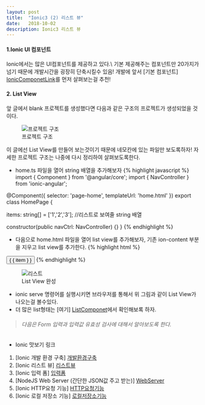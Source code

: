 ```yaml
---
layout: post
title:  "Ionic3 (2) 리스트 뷰"
date:   2018-10-02
description: Ionic3 리스트 뷰
---
```

#### 1.Ionic UI 컴포넌트
Ionic에서는 많은 UI컴포넌트를 제공하고 있다.\\
기본 제공해주는 컴포넌트만 20가지가 넘기 때문에 개발시간을 굉장히 단축시킬수 있음!
개발에 앞서 [기본 컴포넌트] [IonicComponetLink]를 먼저 살펴보는걸 추천!

#### 2. List View
앞 글에서 blank 프로젝트를 생성했다면 다음과 같은 구조의 프로젝트가 생성되었을 것이다.
<figure>
	<img src="{{ '/assets/img/post/20181002_img1.png' | prepend: site.baseurl }}" alt="프로젝트 구조"> 
	<figcaption>프로젝트 구조</figcaption>
</figure>

이 글에선 List View를 만들어 보는것이기 때문에 네모칸에 있는 파일만 보도록하자!
자세한 프로젝트 구조는 나중에 다시 정리하여 살펴보도록한다.

* home.ts 파일을 열어 string 배열을 추가해보자
{% highlight javascript %}
import { Component } from '@angular/core';
import { NavController } from 'ionic-angular';

@Component({
  selector: 'page-home',
  templateUrl: 'home.html'
})
export class HomePage {

  items: string[] = ['1','2','3']; //리스트로 보여줄 string 배열

  constructor(public navCtrl: NavController) {}
}
{% endhighlight %}

* 다음으로 home.html 파일을 열어 list view를 추가해보자, 기존 ion-content 부분을 지우고 list view를 추가한다. 
{% highlight html %}
<ion-content>
  <ion-list>
    <button ion-item *ngFor="let item of items">
      { { item } }
    </button>
  </ion-list>
</ion-content>
{% endhighlight %}

<figure>
	<img src="{{ '/assets/img/post/20181002_img2.png' | prepend: site.baseurl }}" alt="리스트 "> 
	<figcaption>List View 완성</figcaption>
</figure>

* ionic serve 명령어를 실행시키면 브라우저를 통해서 위 그림과 같이 List View가 나오는걸 볼수있다. 
* 더 많은 list형태는 [여기] [ListComponet]에서 확인해보록 하자.

> ###### 다음은 Form 입력과 입력값 유효성 검사에 대해서 알아보도록 한다.


* Ionic 맛보기 링크
1. [Ionic 개발 환경 구축] [개발환경구축]
2. [Ionic 리스트 뷰] [리스트뷰]
3. [Ionic 입력 폼] [입력폼]
4. [NodeJS Web Server (간단한 JSON값 주고 받는)] [WebServer]
5. [Ionic HTTP요청 기능] [HTTP요청기능]
6. [Ionic 로컬 저장소 기능] [로컬저장소기능]

[개발환경구축]: https://parkjungwoong.github.io/blog/Ionic3-%EA%B0%9C%EB%B0%9C-%ED%99%98%EA%B2%BD-%EC%84%A4%EC%A0%95/
[리스트뷰]: https://parkjungwoong.github.io/blog/Ionic3-%EB%A6%AC%EC%8A%A4%ED%8A%B8-%EB%B7%B0/
[입력폼]: https://parkjungwoong.github.io/blog/Ionic3-form-%EC%9E%85%EB%A0%A5/
[WebServer]: https://parkjungwoong.github.io/blog/Ionic3-%ED%85%8C%EC%8A%A4%ED%8A%B8%EC%9A%A9-NodeJS-%EC%9B%B9%EC%84%9C%EB%B2%84/
[HTTP요청기능]: https://parkjungwoong.github.io/blog/Ionic3-HTTP%EC%9A%94%EC%B2%AD-%EB%B3%B4%EB%82%B4%EA%B8%B0/
[로컬저장소기능]: https://parkjungwoong.github.io/blog/Ionic3-%EB%A1%9C%EC%BB%AC%EC%A0%80%EC%9E%A5%EC%86%8C/


[IonicComponetLink]: https://ionicframework.com/docs/components/#overview
[ListComponet]: https://ionicframework.com/docs/components/#lists








